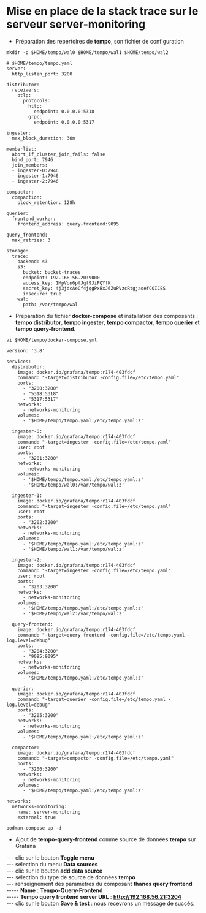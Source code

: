 # Mise en place de la stack trace sur le serveur server-monitoring

- Préparation des repertoires de **tempo**, son fichier de configuration


```
mkdir -p $HOME/tempo/wal0 $HOME/tempo/wal1 $HOME/tempo/wal2
```

```
# $HOME/tempo/tempo.yaml
server:
  http_listen_port: 3200

distributor:
  receivers:
    otlp:
      protocols:
        http:
          endpoint: 0.0.0.0:5318
        grpc:
          endpoint: 0.0.0.0:5317

ingester:
  max_block_duration: 30m

memberlist:
  abort_if_cluster_join_fails: false
  bind_port: 7946
  join_members:
  - ingester-0:7946
  - ingester-1:7946
  - ingester-2:7946

compactor:
  compaction:
    block_retention: 128h

querier:
  frontend_worker:
    frontend_address: query-frontend:9095

query_frontend:
  max_retries: 3

storage:
  trace:
    backend: s3
    s3:
      bucket: bucket-traces
      endpoint: 192.168.56.20:9000
      access_key: 1MpVon6pfJgf9JiFQYfK
      secret_key: 4j3jdcAeCf4jqgPxBxJ6ZuPVzcRtgjaoefCQICES
      insecure: true
    wal:
      path: /var/tempo/wal
```

- Preparation du fichier **docker-compose** et installation des composants : **tempo distributor**, **tempo ingester**, **tempo compactor**, **tempo querier** et **tempo query-frontend**.

```
vi $HOME/tempo/docker-compose.yml
```

```
version: '3.8'

services:
  distributor:
    image: docker.io/grafana/tempo:r174-403fdcf
    command: "-target=distributor -config.file=/etc/tempo.yaml"
    ports:
      - "3200:3200"
      - "5318:5318"
      - "5317:5317"
    networks:
      - networks-monitoring
    volumes:
      - '$HOME/tempo/tempo.yaml:/etc/tempo.yaml:z'

  ingester-0:
    image: docker.io/grafana/tempo:r174-403fdcf
    command: "-target=ingester -config.file=/etc/tempo.yaml"
    user: root
    ports:
      - "3201:3200"
    networks:
      - networks-monitoring
    volumes:
      - '$HOME/tempo/tempo.yaml:/etc/tempo.yaml:z'
      - '$HOME/tempo/wal0:/var/tempo/wal:z'
  
  ingester-1:
    image: docker.io/grafana/tempo:r174-403fdcf
    command: "-target=ingester -config.file=/etc/tempo.yaml"
    user: root
    ports:
      - "3202:3200"
    networks:
      - networks-monitoring
    volumes:
      - '$HOME/tempo/tempo.yaml:/etc/tempo.yaml:z'
      - '$HOME/tempo/wal1:/var/tempo/wal:z'

  ingester-2:
    image: docker.io/grafana/tempo:r174-403fdcf
    command: "-target=ingester -config.file=/etc/tempo.yaml"
    user: root
    ports:
      - "3203:3200"
    networks:
      - networks-monitoring
    volumes:
      - '$HOME/tempo/tempo.yaml:/etc/tempo.yaml:z'
      - '$HOME/tempo/wal2:/var/tempo/wal:z'

  query-frontend:
    image: docker.io/grafana/tempo:r174-403fdcf
    command: "-target=query-frontend -config.file=/etc/tempo.yaml -log.level=debug"
    ports:
      - "3204:3200"
      - "9095:9095"
    networks:
      - networks-monitoring
    volumes:
      - '$HOME/tempo/tempo.yaml:/etc/tempo.yaml:z'

  querier:
    image: docker.io/grafana/tempo:r174-403fdcf
    command: "-target=querier -config.file=/etc/tempo.yaml -log.level=debug"
    ports:
      - "3205:3200"
    networks:
      - networks-monitoring
    volumes:
      - '$HOME/tempo/tempo.yaml:/etc/tempo.yaml:z'

  compactor:
    image: docker.io/grafana/tempo:r174-403fdcf
    command: "-target=compactor -config.file=/etc/tempo.yaml"
    ports:
      - "3206:3200"
    networks:
      - networks-monitoring
    volumes:
      - '$HOME/tempo/tempo.yaml:/etc/tempo.yaml:z'

networks:
  networks-monitoring:
    name: server-monitoring
    external: true
```

```
podman-compose up -d
```

- Ajout de **tempo-query-frontend** comme source de données **tempo** sur Grafana

--- clic sur le bouton **Toggle menu** <br>
--- sélection du menu **Data sources** <br>
--- clic sur le bouton **add data source** <br>
--- sélection du type de source de données **tempo** <br>
--- renseignement des paramètres du composant **thanos query frontend** <br>
----- **Name** : **Tempo-Query-Frontend** <br>
----- **Tempo query frontend server URL** : **http://192.168.56.21:3204** <br>
--- clic sur le bouton **Save & test** : nous recevrons un message de succès.